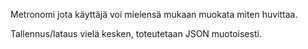 Metronomi jota käyttäjä voi mielensä mukaan muokata miten huvittaa.

Tallennus/lataus vielä kesken, toteutetaan JSON muotoisesti.
